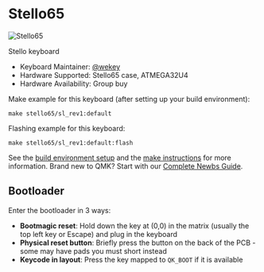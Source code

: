 # Stello65

![Stello65](https://i.imgur.com/dvzVYH1h.png)

Stello keyboard

* Keyboard Maintainer: [@wekey](https://github.com/wekey-dev)
* Hardware Supported: Stello65 case, ATMEGA32U4
* Hardware Availability: Group buy

Make example for this keyboard (after setting up your build environment):

    make stello65/sl_rev1:default

Flashing example for this keyboard:

    make stello65/sl_rev1:default:flash

See the [build environment setup](https://docs.qmk.fm/#/getting_started_build_tools) and the [make instructions](https://docs.qmk.fm/#/getting_started_make_guide) for more information. Brand new to QMK? Start with our [Complete Newbs Guide](https://docs.qmk.fm/#/newbs).

## Bootloader

Enter the bootloader in 3 ways:

* **Bootmagic reset**: Hold down the key at (0,0) in the matrix (usually the top left key or Escape) and plug in the keyboard
* **Physical reset button**: Briefly press the button on the back of the PCB - some may have pads you must short instead
* **Keycode in layout**: Press the key mapped to `QK_BOOT` if it is available
